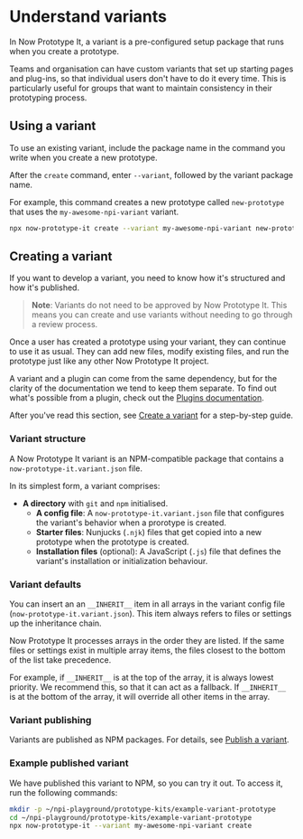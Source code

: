 # Understand variants

In Now Prototype It, a variant is a pre-configured setup package that runs when you create a prototype. 

Teams and organisation can have custom variants that set up starting pages and plug-ins, so that individual users don't have to do it every time. This is particularly useful for groups that want to maintain consistency in their prototyping process.

## Using a variant

To use an existing variant, include the package name in the command you write when you create a new prototype. 

After the `create` command, enter `--variant`, followed by the variant package name.

For example, this command creates a new prototype called `new-prototype` that uses the `my-awesome-npi-variant` variant.

```bash
npx now-prototype-it create --variant my-awesome-npi-variant new-prototype
```

## Creating a variant

If you want to develop a variant, you need to know how it's structured and how it's published.

>**Note**: Variants do not need to be approved by Now Prototype It. This means you can create and use variants without needing to go through a review process.

Once a user has created a prototype using your variant, they can continue to use it as usual. They can add new files, modify existing files, and run the prototype just like any other Now Prototype It project.

A variant and a plugin can come from the same dependency, but for the clarity of the documentation we tend to keep them separate.  To find out what's possible from a plugin, check out the [Plugins documentation](/create-a-plugin).

After you've read this section, see [Create a variant](/variants/create-a-variant) for a step-by-step guide. 

### Variant structure

A Now Prototype It variant is an NPM-compatible package that contains a `now-prototype-it.variant.json` file.

In its simplest form, a variant comprises:

* **A directory** with `git` and `npm` initialised.
    * **A config file**: A `now-prototype-it.variant.json` file that configures the variant's behavior when a prorotype is created.
    * **Starter files**: Nunjucks (`.njk`) files that get copied into a new prototype when the prototype is created.
    * **Installation files** (optional): A JavaScript (`.js`) file that defines the variant's installation or initialization behaviour.

### Variant defaults

You can insert an an `__INHERIT__` item in all arrays in the variant config file (`now-prototype-it.variant.json`). This item always refers to files or settings up the inheritance chain.

Now Prototype It processes arrays in the order they are listed. If the same files or settings exist in multiple array items, the files closest to the bottom of the list take precedence.

For example, if `__INHERIT__` is at the top of the array, it is always lowest priority. We recommend this, so that it can act as a fallback. If `__INHERIT__` is at the bottom of the array, it will override all other items in the array. 

### Variant publishing

Variants are published as NPM packages. For details, see [Publish a variant](/variants/publish-a-variant).

### Example published variant

We have published this variant to NPM, so you can try it out. To access it, run the following commands:

```bash
mkdir -p ~/npi-playground/prototype-kits/example-variant-prototype
cd ~/npi-playground/prototype-kits/example-variant-prototype
npx now-prototype-it --variant my-awesome-npi-variant create
```